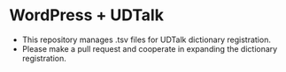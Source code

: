 # WordPress + UDTalk

- This repository manages .tsv files for UDTalk dictionary registration.
- Please make a pull request and cooperate in expanding the dictionary registration.
